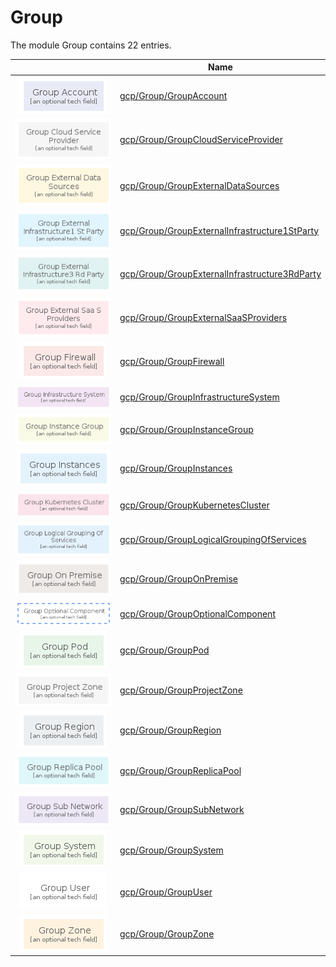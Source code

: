# Group

The module Group contains 22 entries.



| |Name|
|:---:|---|
|![GroupAccount](../gcp/Group/GroupAccount.group.local.png)|[gcp/Group/GroupAccount](../gcp/Group/GroupAccount.md)
|![GroupCloudServiceProvider](../gcp/Group/GroupCloudServiceProvider.group.local.png)|[gcp/Group/GroupCloudServiceProvider](../gcp/Group/GroupCloudServiceProvider.md)
|![GroupExternalDataSources](../gcp/Group/GroupExternalDataSources.group.local.png)|[gcp/Group/GroupExternalDataSources](../gcp/Group/GroupExternalDataSources.md)
|![GroupExternalInfrastructure1StParty](../gcp/Group/GroupExternalInfrastructure1StParty.group.local.png)|[gcp/Group/GroupExternalInfrastructure1StParty](../gcp/Group/GroupExternalInfrastructure1StParty.md)
|![GroupExternalInfrastructure3RdParty](../gcp/Group/GroupExternalInfrastructure3RdParty.group.local.png)|[gcp/Group/GroupExternalInfrastructure3RdParty](../gcp/Group/GroupExternalInfrastructure3RdParty.md)
|![GroupExternalSaaSProviders](../gcp/Group/GroupExternalSaaSProviders.group.local.png)|[gcp/Group/GroupExternalSaaSProviders](../gcp/Group/GroupExternalSaaSProviders.md)
|![GroupFirewall](../gcp/Group/GroupFirewall.group.local.png)|[gcp/Group/GroupFirewall](../gcp/Group/GroupFirewall.md)
|![GroupInfrastructureSystem](../gcp/Group/GroupInfrastructureSystem.group.local.png)|[gcp/Group/GroupInfrastructureSystem](../gcp/Group/GroupInfrastructureSystem.md)
|![GroupInstanceGroup](../gcp/Group/GroupInstanceGroup.group.local.png)|[gcp/Group/GroupInstanceGroup](../gcp/Group/GroupInstanceGroup.md)
|![GroupInstances](../gcp/Group/GroupInstances.group.local.png)|[gcp/Group/GroupInstances](../gcp/Group/GroupInstances.md)
|![GroupKubernetesCluster](../gcp/Group/GroupKubernetesCluster.group.local.png)|[gcp/Group/GroupKubernetesCluster](../gcp/Group/GroupKubernetesCluster.md)
|![GroupLogicalGroupingOfServices](../gcp/Group/GroupLogicalGroupingOfServices.group.local.png)|[gcp/Group/GroupLogicalGroupingOfServices](../gcp/Group/GroupLogicalGroupingOfServices.md)
|![GroupOnPremise](../gcp/Group/GroupOnPremise.group.local.png)|[gcp/Group/GroupOnPremise](../gcp/Group/GroupOnPremise.md)
|![GroupOptionalComponent](../gcp/Group/GroupOptionalComponent.group.local.png)|[gcp/Group/GroupOptionalComponent](../gcp/Group/GroupOptionalComponent.md)
|![GroupPod](../gcp/Group/GroupPod.group.local.png)|[gcp/Group/GroupPod](../gcp/Group/GroupPod.md)
|![GroupProjectZone](../gcp/Group/GroupProjectZone.group.local.png)|[gcp/Group/GroupProjectZone](../gcp/Group/GroupProjectZone.md)
|![GroupRegion](../gcp/Group/GroupRegion.group.local.png)|[gcp/Group/GroupRegion](../gcp/Group/GroupRegion.md)
|![GroupReplicaPool](../gcp/Group/GroupReplicaPool.group.local.png)|[gcp/Group/GroupReplicaPool](../gcp/Group/GroupReplicaPool.md)
|![GroupSubNetwork](../gcp/Group/GroupSubNetwork.group.local.png)|[gcp/Group/GroupSubNetwork](../gcp/Group/GroupSubNetwork.md)
|![GroupSystem](../gcp/Group/GroupSystem.group.local.png)|[gcp/Group/GroupSystem](../gcp/Group/GroupSystem.md)
|![GroupUser](../gcp/Group/GroupUser.group.local.png)|[gcp/Group/GroupUser](../gcp/Group/GroupUser.md)
|![GroupZone](../gcp/Group/GroupZone.group.local.png)|[gcp/Group/GroupZone](../gcp/Group/GroupZone.md)

